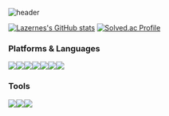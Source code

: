 ![header](https://capsule-render.vercel.app/api?type=transparent&color=black&height=300&section=header&text=Lazernes&fontSize=90)

<!-- ### Hi there 👋 -->
  
[![Lazernes's GitHub stats](https://github-readme-stats.vercel.app/api?username=Lazernes&include_all_commits=true&theme=graywhite&count_private=true)](https://github.com/anuraghazra/github-readme-stats)
[![Solved.ac Profile](http://mazassumnida.wtf/api/v2/generate_badge?boj=dbsauddn1)](https://solved.ac/dbsauddn1/)


### Platforms & Languages
<div style="display:flex; flex-direction:row;">
<img src="https://img.shields.io/badge/c%2B%2B-00599C?style=for-the-badge&logo=c%2B%2B&logoColor=white">
<img src="https://img.shields.io/badge/Python-3776AB?style=for-the-badge&logo=Python&logoColor=white">
<img src="https://img.shields.io/badge/React-black?style=for-the-badge&logo=React&logoColor=61DAFB">
<img src="https://img.shields.io/badge/HTML5-E34F26?style=for-the-badge&logo=HTML5&logoColor=white">
<img src="https://img.shields.io/badge/CSS-E34F26?style=for-the-badge&logo=CSS3&logoColor=white">
<img src="https://img.shields.io/badge/Javascript-F7DF1E?style=for-the-badge&logo=Javascript&logoColor=white">
<img src="https://img.shields.io/badge/MySQL-4479A1?style=for-the-badge&logo=MySQL&logoColor=white">
</div>

### Tools
<div style="display:flex; flex-direction:row;">
<img src="https://img.shields.io/badge/Visual%20Studio%20Code-007ACC?style=for-the-badge&logo=Visual%20Studio%20Code&logoColor=white">
<img src="https://img.shields.io/badge/Visual%20Studio-5C2D91?style=for-the-badge&logo=Visual%20Studio&logoColor=white">
<img src="https://img.shields.io/badge/Intellij%20IDEA-000000?style=for-the-badge&logo=Intellij%20IDEA&logoColor=white">
</div>

<!--
**Lazernes/Lazernes** is a ✨ _special_ ✨ repository because its `README.md` (this file) appears on your GitHub profile.

Here are some ideas to get you started:

- 🔭 I’m currently working on ...
- 🌱 I’m currently learning ...
- 👯 I’m looking to collaborate on ...
- 🤔 I’m looking for help with ...
- 💬 Ask me about ...
- 📫 How to reach me: ...
- 😄 Pronouns: ...
- ⚡ Fun fact: ...
-->
